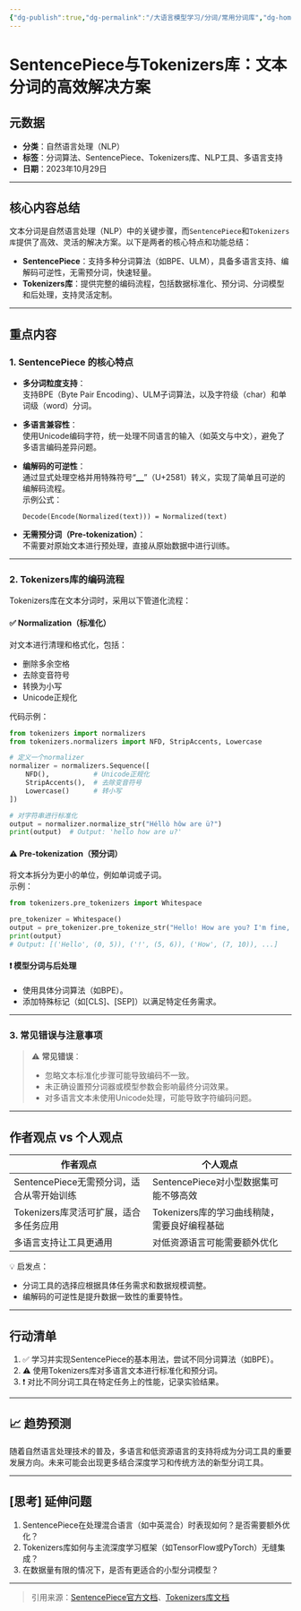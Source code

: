 ```yaml
---
{"dg-publish":true,"dg-permalink":"/大语言模型学习/分词/常用分词库","dg-home":false,"dg-description":"在此输入笔记的描述","dg-hide":false,"dg-hide-title":false,"dg-show-backlinks":true,"dg-show-local-graph":true,"dg-show-inline-title":true,"dg-pinned":false,"dg-passphrase":"在此输入访问密码","dg-enable-mathjax":false,"dg-enable-mermaid":false,"dg-enable-uml":false,"dg-note-icon":0,"dg-enable-dataview":false,"tags":["NLP"],"permalink":"/大语言模型学习/分词/常用分词库/","dgShowBacklinks":true,"dgShowLocalGraph":true,"dgShowInlineTitle":true,"dgPassFrontmatter":true}
---
```




# **SentencePiece与Tokenizers库：文本分词的高效解决方案**

## 元数据
- **分类**：自然语言处理（NLP）
- **标签**：分词算法、SentencePiece、Tokenizers库、NLP工具、多语言支持
- **日期**：2023年10月29日

---


## **核心内容总结**
文本分词是自然语言处理（NLP）中的关键步骤，而`SentencePiece`和`Tokenizers库`提供了高效、灵活的解决方案。以下是两者的核心特点和功能总结：

- **SentencePiece**：支持多种分词算法（如BPE、ULM），具备多语言支持、编解码可逆性，无需预分词，快速轻量。
- **Tokenizers库**：提供完整的编码流程，包括数据标准化、预分词、分词模型和后处理，支持灵活定制。

---


## **重点内容**

### **1. SentencePiece 的核心特点**
- **多分词粒度支持**：  
  支持BPE（Byte Pair Encoding）、ULM子词算法，以及字符级（char）和单词级（word）分词。
  
- **多语言兼容性**：  
  使用Unicode编码字符，统一处理不同语言的输入（如英文与中文），避免了多语言编码差异问题。

- **编解码的可逆性**：  
  通过显式处理空格并用特殊符号“▁”（U+2581）转义，实现了简单且可逆的编解码流程。  
  示例公式：  
  ```
  Decode(Encode(Normalized(text))) = Normalized(text)
  ```

- **无需预分词（Pre-tokenization）**：  
  不需要对原始文本进行预处理，直接从原始数据中进行训练。

---


### **2. Tokenizers库的编码流程**
Tokenizers库在文本分词时，采用以下管道化流程：

#### ✅ **Normalization（标准化）**
对文本进行清理和格式化，包括：
- 删除多余空格
- 去除变音符号
- 转换为小写
- Unicode正规化

代码示例：

```python
from tokenizers import normalizers
from tokenizers.normalizers import NFD, StripAccents, Lowercase

# 定义一个normalizer
normalizer = normalizers.Sequence([
    NFD(),           # Unicode正规化
    StripAccents(),  # 去除变音符号
    Lowercase()      # 转小写
])

# 对字符串进行标准化
output = normalizer.normalize_str("Héllò hôw are ü?")
print(output)  # Output: 'hello how are u?'
```


#### ⚠️ **Pre-tokenization（预分词）**
将文本拆分为更小的单位，例如单词或子词。  
示例：

```python
from tokenizers.pre_tokenizers import Whitespace

pre_tokenizer = Whitespace()
output = pre_tokenizer.pre_tokenize_str("Hello! How are you? I'm fine, thank you.")
print(output)
# Output: [('Hello', (0, 5)), ('!', (5, 6)), ('How', (7, 10)), ...]
```


#### ❗️ **模型分词与后处理**
- 使用具体分词算法（如BPE）。
- 添加特殊标记（如[CLS]、[SEP]）以满足特定任务需求。

---


### **3. 常见错误与注意事项**
> ⚠️ **常见错误**：
> - 忽略文本标准化步骤可能导致编码不一致。
> - 未正确设置预分词器或模型参数会影响最终分词效果。
> - 对多语言文本未使用Unicode处理，可能导致字符编码问题。

---


## **作者观点 vs 个人观点**
| **作者观点** | **个人观点** |
|--------------|--------------|
| SentencePiece无需预分词，适合从零开始训练 | SentencePiece对小型数据集可能不够高效 |
| Tokenizers库灵活可扩展，适合多任务应用 | Tokenizers库的学习曲线稍陡，需要良好编程基础 |
| 多语言支持让工具更通用 | 对低资源语言可能需要额外优化 |

💡 启发点：  
- 分词工具的选择应根据具体任务需求和数据规模调整。  
- 编解码的可逆性是提升数据一致性的重要特性。

---


## **行动清单**
1. ✅ 学习并实现SentencePiece的基本用法，尝试不同分词算法（如BPE）。
2. ⚠️ 使用Tokenizers库对多语言文本进行标准化和预分词。
3. ❗️ 对比不同分词工具在特定任务上的性能，记录实验结果。

---


## 📈 **趋势预测**
随着自然语言处理技术的普及，多语言和低资源语言的支持将成为分词工具的重要发展方向。未来可能会出现更多结合深度学习和传统方法的新型分词工具。

---


## [思考] 延伸问题
1. SentencePiece在处理混合语言（如中英混合）时表现如何？是否需要额外优化？
2. Tokenizers库如何与主流深度学习框架（如TensorFlow或PyTorch）无缝集成？
3. 在数据量有限的情况下，是否有更适合的小型分词模型？

---

> 引用来源：[SentencePiece官方文档](https://github.com/google/sentencepiece)、[Tokenizers库文档](https://huggingface.co/docs/tokenizers/)
